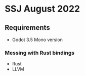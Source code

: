 # SSJ August 2022

## Requirements

* Godot 3.5 Mono version

### Messing with Rust bindings

* Rust
* LLVM
